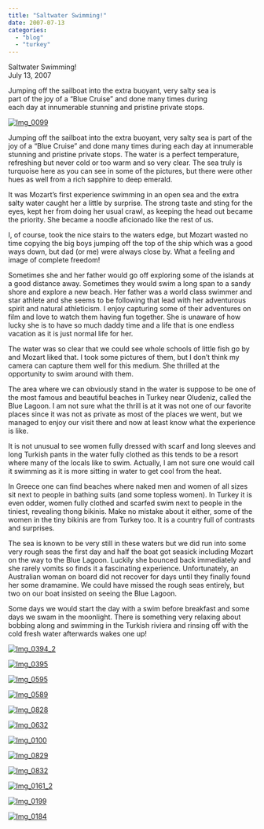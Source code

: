 ```yaml
---
title: "Saltwater Swimming!"
date: 2007-07-13
categories: 
  - "blog"
  - "turkey"
---
```


Saltwater Swimming!  
July 13, 2007

Jumping off the sailboat into the extra buoyant, very salty sea is  
part of the joy of a “Blue Cruise” and done many times during  
each day at innumerable stunning and pristine private stops.

[](https://pub-ac94b3f306b24c0dba4238943c97f2e1.r2.dev/photos/uncategorized/2008/03/03/img_0394.png)  

<!--more-->

[![Img_0099](https://pub-ac94b3f306b24c0dba4238943c97f2e1.r2.dev/soultravelers3/images/2008/03/03/img_0099.png "Img_0099")](https://pub-ac94b3f306b24c0dba4238943c97f2e1.r2.dev/photos/uncategorized/2008/03/03/img_0099.png)

Jumping off the sailboat into the extra buoyant, very salty sea is part of the joy of a “Blue Cruise” and done many times during each day at innumerable stunning and pristine private stops. The water is a perfect temperature, refreshing but never cold or too warm and so very clear. The sea truly is turquoise here as you can see in some of the pictures, but there were other hues as well from a rich sapphire to deep emerald.

It was Mozart’s first experience swimming in an open sea and the extra salty water caught her a little by surprise. The strong taste and sting for the eyes, kept her from doing her usual crawl, as keeping the head out became the priority. She became a noodle aficionado like the rest of us.

I, of course, took the nice stairs to the waters edge, but Mozart wasted no time copying the big boys jumping off the top of the ship which was a good ways down, but dad (or me) were always close by. What a feeling and image of complete freedom!

Sometimes she and her father would go off exploring some of the islands at a good distance away. Sometimes they would swim a long span to a sandy shore and explore a new beach. Her father was a world class swimmer and star athlete and she seems to be following that lead with her adventurous spirit and natural athleticism. I enjoy capturing some of their adventures on film and love to watch them having fun together. She is unaware of how lucky she is to have so much daddy time and a life that is one endless vacation as it is just normal life for her.

The water was so clear that we could see whole schools of little fish go by and Mozart liked that. I took some pictures of them, but I don’t think my camera can capture them well for this medium. She thrilled at the opportunity to swim around with them.

The area where we can obviously stand in the water is suppose to be one of the most famous and beautiful beaches in Turkey near Oludeniz, called the Blue Lagoon. I am not sure what the thrill is at it was not one of our favorite places since it was not as private as most of the places we went, but we managed to enjoy our visit there and now at least know what the experience is like.

It is not unusual to see women fully dressed with scarf and long sleeves and long Turkish pants in the water fully clothed as this tends to be a resort where many of the locals like to swim. Actually, I am not sure one would call it swimming as it is more sitting in water to get cool from the heat.

In Greece one can find beaches where naked men and women of all sizes sit next to people in bathing suits (and some topless women). In Turkey it is even odder, women fully clothed and scarfed swim next to people in the tiniest, revealing thong bikinis. Make no mistake about it either, some of the women in the tiny bikinis are from Turkey too. It is a country full of contrasts and surprises.

The sea is known to be very still in these waters but we did run into some very rough seas the first day and half the boat got seasick including Mozart on the way to the Blue Lagoon. Luckily she bounced back immediately and she rarely vomits so finds it a fascinating experience. Unfortunately, an Australian woman on board did not recover for days until they finally found her some dramamine. We could have missed the rough seas entirely, but two on our boat insisted on seeing the Blue Lagoon.

Some days we would start the day with a swim before breakfast and some days we swam in the moonlight. There is something very relaxing about bobbing along and swimming in the Turkish riviera and rinsing off with the cold fresh water afterwards wakes one up!

[![Img_0394_2](https://pub-ac94b3f306b24c0dba4238943c97f2e1.r2.dev/soultravelers3/images/2008/03/03/img_0394_2.png "Img_0394_2")](https://pub-ac94b3f306b24c0dba4238943c97f2e1.r2.dev/photos/uncategorized/2008/03/03/img_0394_2.png)

[![Img_0395](https://pub-ac94b3f306b24c0dba4238943c97f2e1.r2.dev/soultravelers3/images/2008/03/03/img_0395.png "Img_0395")](https://pub-ac94b3f306b24c0dba4238943c97f2e1.r2.dev/photos/uncategorized/2008/03/03/img_0395.png)

[![Img_0595](https://pub-ac94b3f306b24c0dba4238943c97f2e1.r2.dev/soultravelers3/images/2008/03/03/img_0595.png "Img_0595")](https://pub-ac94b3f306b24c0dba4238943c97f2e1.r2.dev/photos/uncategorized/2008/03/03/img_0595.png)

[![Img_0589](https://pub-ac94b3f306b24c0dba4238943c97f2e1.r2.dev/soultravelers3/images/2008/03/03/img_0589.png "Img_0589")](https://pub-ac94b3f306b24c0dba4238943c97f2e1.r2.dev/photos/uncategorized/2008/03/03/img_0589.png)

[![Img_0828](https://pub-ac94b3f306b24c0dba4238943c97f2e1.r2.dev/soultravelers3/images/2008/03/03/img_0828.png "Img_0828")](https://pub-ac94b3f306b24c0dba4238943c97f2e1.r2.dev/photos/uncategorized/2008/03/03/img_0828.png)

[![Img_0632](https://pub-ac94b3f306b24c0dba4238943c97f2e1.r2.dev/soultravelers3/images/2008/03/03/img_0632.png "Img_0632")](https://pub-ac94b3f306b24c0dba4238943c97f2e1.r2.dev/photos/uncategorized/2008/03/03/img_0632.png)

[![Img_0100](https://pub-ac94b3f306b24c0dba4238943c97f2e1.r2.dev/soultravelers3/images/2008/03/03/img_0100.png "Img_0100")](https://pub-ac94b3f306b24c0dba4238943c97f2e1.r2.dev/photos/uncategorized/2008/03/03/img_0100.png)

[![Img_0829](https://pub-ac94b3f306b24c0dba4238943c97f2e1.r2.dev/soultravelers3/images/2008/03/03/img_0829.png "Img_0829")](https://pub-ac94b3f306b24c0dba4238943c97f2e1.r2.dev/photos/uncategorized/2008/03/03/img_0829.png)

[![Img_0832](https://pub-ac94b3f306b24c0dba4238943c97f2e1.r2.dev/soultravelers3/images/2008/03/03/img_0832.png "Img_0832")](https://pub-ac94b3f306b24c0dba4238943c97f2e1.r2.dev/photos/uncategorized/2008/03/03/img_0832.png)

[![Img_0161_2](https://pub-ac94b3f306b24c0dba4238943c97f2e1.r2.dev/soultravelers3/images/2008/03/03/img_0161_2.png "Img_0161_2")](https://pub-ac94b3f306b24c0dba4238943c97f2e1.r2.dev/photos/uncategorized/2008/03/03/img_0161_2.png)

[![Img_0199](https://pub-ac94b3f306b24c0dba4238943c97f2e1.r2.dev/soultravelers3/images/2008/03/03/img_0199.png "Img_0199")](https://pub-ac94b3f306b24c0dba4238943c97f2e1.r2.dev/photos/uncategorized/2008/03/03/img_0199.png)

[![Img_0184](https://pub-ac94b3f306b24c0dba4238943c97f2e1.r2.dev/soultravelers3/images/2008/03/03/img_0184.png "Img_0184")](https://pub-ac94b3f306b24c0dba4238943c97f2e1.r2.dev/photos/uncategorized/2008/03/03/img_0184.png)
